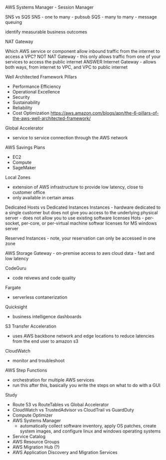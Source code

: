 AWS Systems Manager - Session Manager

SNS vs SQS
    SNS
		- one to many
		- pubsub
    SQS
	    - many to many
	    - message queuing 

identify measurable business outcomes

NAT Gateway

Which AWS service or component allow inbound traffic from the internet to access a VPC?
	NOT NAT Gateway - this only allows traffic from one of your services to access the public internet
	ANSWER Internet Gateway - allows both ways, from internet to VPC, and VPC to public internet

Well Architected Framework Pillars
- Performance Efficiency
- Operational Excellence
- Security
- Sustainability
- Reliability
- Cost Optimization
https://aws.amazon.com/blogs/apn/the-6-pillars-of-the-aws-well-architected-framework/

Global Accelerator
- service to service connection through the AWS network

AWS Savings Plans
- EC2
- Compute
- SageMaker

Local Zones
- extension of AWS infrastructure to provide low latency, close to customer office
- only available in certain areas

Dedicated Hosts vs Dedicated Instances
	Instances
		- hardware dedicated to a single customer but does not give you access to the underlying physical server
		- does not allow you to use existing software licenses
	Hots
		- per-socket, per-core, or per-virtual machine softwar licenses for MS windows server

Reserved Instances
	- note, your reservation can only be accessed in one zone

AWS Storage Gateway
	- on-premise access to aws cloud data
	- fast and low latency



CodeGuru
- code reivews and code quality

Fargate
- serverless contanerization

Quicksight
- business intelligence dashboards

S3 Transfer Acceleration
- uses AWS backbone network and edge locations to reduce latencies from the end user to amazon s3

CloudWatch
- monitor and troubleshoot

AWS Step Functions
- orchestration for multiple AWS services
- run this after this, basically you write the steps on what to do with a GUI

Study
- Route 53 vs RouteTables vs Global Accelerator
- CloudWatch vs TrustedAdvisor vs CloudTrail vs GuardDuty
- Compute Optimizer
- AWS Systems Manager
	- automatically collect software inventory, apply OS patches, create system images, and configure linux and windows operating systems
- Service Catalog
- AWS Resource Groups
- AWS Migration Hub (?)
- AWS Application Discovery and Migration Services